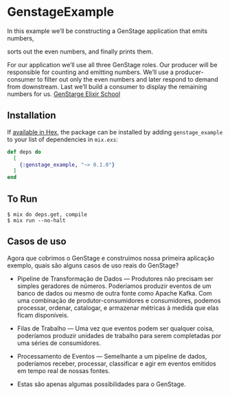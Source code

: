 # GenstageExample

In this example we’ll be constructing a GenStage application that emits numbers, 

sorts out the even numbers, and finally prints them.

For our application we’ll use all three GenStage roles. Our producer will be responsible for counting and emitting numbers. We’ll use a producer-consumer to filter out only the even numbers and later respond to demand from downstream. Last we’ll build a consumer to display the remaining numbers for us.
[GenStarge Elixir School](https://elixirschool.com/en/lessons/advanced/gen-stage/)

## Installation

If [available in Hex](https://hex.pm/docs/publish), the package can be installed
by adding `genstage_example` to your list of dependencies in `mix.exs`:

```elixir
def deps do
  [
    {:genstage_example, "~> 0.1.0"}
  ]
end
```

## To Run

```
$ mix do deps.get, compile
$ mix run --no-halt
```

## Casos de uso

Agora que cobrimos o GenStage e construímos nossa primeira aplicação exemplo, quais são alguns casos de uso reais do GenStage?

- Pipeline de Transformação de Dados — Produtores não precisam ser simples geradores de números. Poderíamos produzir eventos de um banco de dados ou mesmo de outra fonte como Apache Kafka. Com uma combinação de produtor-consumidores e consumidores, podemos processar, ordenar, catalogar, e armazenar métricas à medida que elas ficam disponíveis.

- Filas de Trabalho — Uma vez que eventos podem ser qualquer coisa, poderíamos produzir unidades de trabalho para serem completadas por uma séries de consumidores.

- Processamento de Eventos — Semelhante a um pipeline de dados, poderíamos receber, processar, classificar e agir em eventos emitidos em tempo real de nossas fontes.

- Estas são apenas algumas possibilidades para o GenStage.

